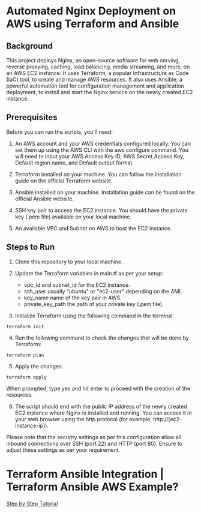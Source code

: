 # Automated Nginx Deployment on AWS using Terraform and Ansible

## Background
This project deploys Nginx, an open-source software for web serving, reverse proxying, caching, load balancing, media streaming, and more, on an AWS EC2 instance. It uses Terraform, a popular Infrastructure as Code (IaC) tool, to create and manage AWS resources. It also uses Ansible, a powerful automation tool for configuration management and application deployment, to install and start the Nginx service on the newly created EC2 instance.

## Prerequisites
Before you can run the scripts, you'll need:

1. An AWS account and your AWS credentials configured locally. You can set them up using the AWS CLI with the aws configure command. You will need to input your AWS Access Key ID, AWS Secret Access Key, Default region name, and Default output format.

2. Terraform installed on your machine. You can follow the installation guide on the official Terraform website.

3. Ansible installed on your machine. Installation guide can be found on the official Ansible website.

4. SSH key pair to access the EC2 instance. You should have the private key (.pem file) available on your local machine.

5. An available VPC and Subnet on AWS to host the EC2 instance.

## Steps to Run

1. Clone this repository to your local machine.

2. Update the Terraform variables in main.tf as per your setup:
   - vpc_id and subnet_id for the EC2 instance.
   - ssh_user usually "ubuntu" or "ec2-user" depending on the AMI.
   - key_name name of the key pair in AWS.
   - private_key_path the path of your private key (.pem file).

3. Initialize Terraform using the following command in the terminal:
```
terraform init
```

4. Run the following command to check the changes that will be done by Terraform:
```
terraform plan
```

5. Apply the changes:
```
terraform apply
```

When prompted, type yes and hit enter to proceed with the creation of the resources.

6. The script should end with the public IP address of the newly created EC2 instance where Nginx is installed and running. You can access it in your web browser using the http protocol (for example, http://[ec2-instance-ip]).

Please note that the security settings as per this configuration allow all inbound connections over SSH (port 22) and HTTP (port 80). Ensure to adjust these settings as per your requirement.


# Terraform Ansible Integration | Terraform Ansible AWS Example?

[Step by Step Tutorial](https://youtu.be/QxgJlJgGA0E)
